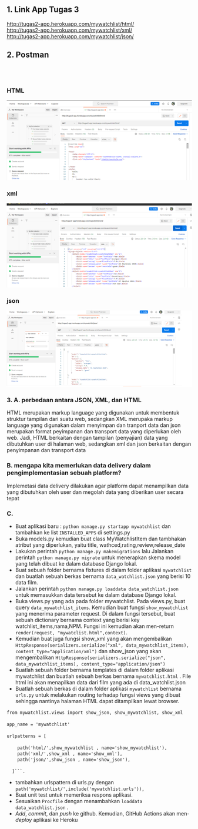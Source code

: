 ## 1. Link  App Tugas 3 <br>
http://tugas2-app.herokuapp.com/mywatchlist/html/ <br>
http://tugas2-app.herokuapp.com/mywatchlist/xml/ <br>
http://tugas2-app.herokuapp.com/mywatchlist/json/ <br>

## 2. Postman
<br> <br>
### HTML
![request-respones](https://github.com/yoozuv/Tugas-2/blob/main/mywatchlist/postman1.png)
<br>
### xml
![request-respones](https://github.com/yoozuv/Tugas-2/blob/main/mywatchlist/postman2.png)
<br>
### json
![request-respones](https://github.com/yoozuv/Tugas-2/blob/main/mywatchlist/postman3.png)

### 3. A. perbedaan antara JSON, XML, dan HTML
HTML merupakan markup language yang digunakan untuk membentuk struktur tampilan dari suatu web, sedangkan 
XML  merupaka markup language yang digunakan dalam menyimpan dan tranport data dan
json merupakan format peyimpanan dan transport data yang diperlukan oleh web. 
Jadi, HTML berkaitan dengan  tampilan (penyajian) data yang dibutuhkan user di halaman web, sedangkan xml dan json berkaitan dengan penyimpanan dan transport data 
### B. mengapa kita memerlukan data delivery dalam pengimplementasian sebuah platform?
Implemetasi data delivery dilakukan agar platform dapat menampilkan  data yang dibutuhkan oleh user dan megolah data yang diberikan user secara tepat

### C.

- Buat aplikasi baru : `python manage.py startapp mywatchlist` dan tambahkan ke list `INSTALLED_APPS` di settings.py
- Buka models.py kemudian buat class MyWatchlistItem dan tambhakan atribut yang diperlukan, yaitu title, wathced,rating,review,release_date
- Lakukan perintah `python manage.py makemigrations` lalu Jalankan perintah `python manage.py migrate` untuk menerapkan skema model yang telah dibuat ke dalam database Django lokal.
- Buat sebuah folder bernama fixtures di dalam folder aplikasi `mywatchlist` dan buatlah sebuah berkas bernama `data_watchlist.json` yang berisi 10 data film.
- Jalankan perintah `python manage.py loaddata data_watchlist.json` untuk memasukkan data tersebut ke dalam database Django lokal.
- Buka views.py yang ada pada folder mywatchlist. Pada views.py, buat query `data_mywatchlist_items`. Kemudian buat fungsi `show_mywatchlist` yang menerima parameter request. Di dalam fungsi tersebut, buat sebuah dictionary bernama context yang berisi key watchlist_items,nama,NPM. Fungsi ini kemudian akan men-return `render(request, "mywatclist.html",context)`.
- Kemudian buat juga fungsi show_xml yang akan mengembalikan `HttpResponse(serializers.serialize("xml", data_mywatchlist_items), content_type="application/xml")` dan show_json yang akan mengembalikan `HttpResponse(serializers.serialize("json", data_mywatchlist_items), content_type="application/json")`
- Buatlah sebuah folder bernama templates di dalam folder aplikasi mywatchlist dan buatlah sebuah berkas bernama `mywatchlist.html` . File html ini akan menapilkan data dari film yang ada di data_watchlist.json
- Buatlah sebuah berkas di dalam folder aplikasi `mywatchlist` bernama `urls.py` untuk melakukan routing terhadap fungsi views yang  dibuat sehingga nantinya halaman HTML dapat ditampilkan lewat browser. 

``` from django.urls import path
from mywatchlist.views import show_json, show_mywatchlist, show_xml

app_name = 'mywatchlist'

urlpatterns = [
    
    path('html/',show_mywatchlist , name='show_mywatchlist'),
    path('xml/',show_xml , name='show_xml'),
    path('json/',show_json , name='show_json'),

  ]```.

```
- tambahkan urlspattern di urls.py dengan `path('mywatchlist/',include('mywatchlist.urls')),`
- Buat unit test untuk memeriksa respons aplikasi.
- Sesuaikan `Procfile` dengan menambahkan `loaddata data_watchlist.json` .
- *Add*, *commit*, dan *push* ke github. Kemudian, GitHub Actions akan men-*deploy* aplikasi ke Heroku




